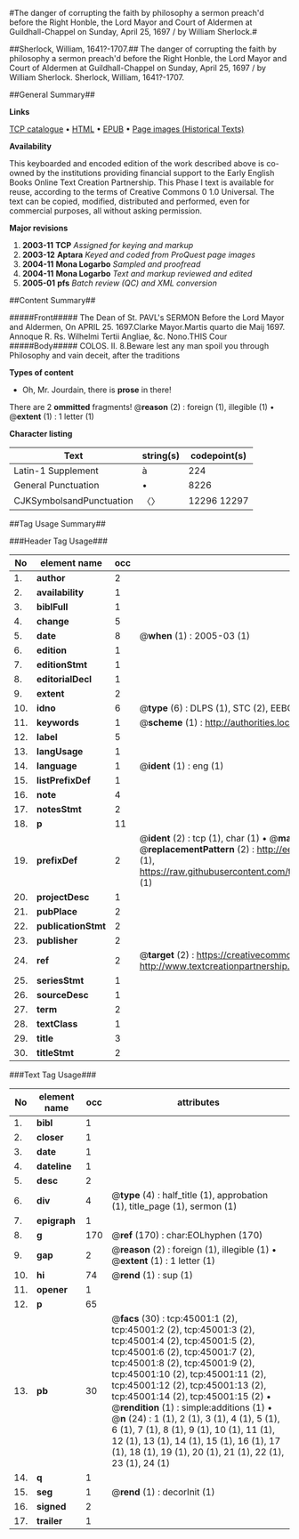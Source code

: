#The danger of corrupting the faith by philosophy a sermon preach'd before the Right Honble, the Lord Mayor and Court of Aldermen at Guildhall-Chappel on Sunday, April 25, 1697 / by William Sherlock.#

##Sherlock, William, 1641?-1707.##
The danger of corrupting the faith by philosophy a sermon preach'd before the Right Honble, the Lord Mayor and Court of Aldermen at Guildhall-Chappel on Sunday, April 25, 1697 / by William Sherlock.
Sherlock, William, 1641?-1707.

##General Summary##

**Links**

[TCP catalogue](http://www.ota.ox.ac.uk/tcp/)  • 
[HTML](http://tei.it.ox.ac.uk/tcp/Texts-HTML/free/A59/A59808.html)  • 
[EPUB](http://tei.it.ox.ac.uk/tcp/Texts-EPUB/free/A59/A59808.epub) • 
[Page images (Historical Texts)](https://data.historicaltexts.jisc.ac.uk/view?pubId=eebo-10410096e&pageId=eebo-10410096e-45001-1)

**Availability**

This keyboarded and encoded edition of the
	       work described above is co-owned by the institutions
	       providing financial support to the Early English Books
	       Online Text Creation Partnership. This Phase I text is
	       available for reuse, according to the terms of Creative
	       Commons 0 1.0 Universal. The text can be copied,
	       modified, distributed and performed, even for
	       commercial purposes, all without asking permission.

**Major revisions**

1. __2003-11__ __TCP__ *Assigned for keying and markup*
1. __2003-12__ __Aptara__ *Keyed and coded from ProQuest page images*
1. __2004-11__ __Mona Logarbo__ *Sampled and proofread*
1. __2004-11__ __Mona Logarbo__ *Text and markup reviewed and edited*
1. __2005-01__ __pfs__ *Batch review (QC) and XML conversion*

##Content Summary##

#####Front#####
The Dean of St. PAVL's
SERMON
Before the
Lord Mayor and Aldermen,
On APRIL 25. 1697.Clarke Mayor.Martis quarto die Maij 1697. Annoque
R. Rs. Wilhelmi Tertii Angliae, &c.
Nono.THIS Cour
#####Body#####
COLOS. II. 8.Beware lest any man spoil you through Philosophy
and vain deceit, after the traditions

**Types of content**

  * Oh, Mr. Jourdain, there is **prose** in there!

There are 2 **ommitted** fragments! 
 @__reason__ (2) : foreign (1), illegible (1)  •  @__extent__ (1) : 1 letter (1)

**Character listing**


|Text|string(s)|codepoint(s)|
|---|---|---|
|Latin-1 Supplement|à|224|
|General Punctuation|•|8226|
|CJKSymbolsandPunctuation|〈〉|12296 12297|

##Tag Usage Summary##

###Header Tag Usage###

|No|element name|occ|attributes|
|---|---|---|---|
|1.|__author__|2||
|2.|__availability__|1||
|3.|__biblFull__|1||
|4.|__change__|5||
|5.|__date__|8| @__when__ (1) : 2005-03 (1)|
|6.|__edition__|1||
|7.|__editionStmt__|1||
|8.|__editorialDecl__|1||
|9.|__extent__|2||
|10.|__idno__|6| @__type__ (6) : DLPS (1), STC (2), EEBO-CITATION (1), OCLC (1), VID (1)|
|11.|__keywords__|1| @__scheme__ (1) : http://authorities.loc.gov/ (1)|
|12.|__label__|5||
|13.|__langUsage__|1||
|14.|__language__|1| @__ident__ (1) : eng (1)|
|15.|__listPrefixDef__|1||
|16.|__note__|4||
|17.|__notesStmt__|2||
|18.|__p__|11||
|19.|__prefixDef__|2| @__ident__ (2) : tcp (1), char (1)  •  @__matchPattern__ (2) : ([0-9\-]+):([0-9IVX]+) (1), (.+) (1)  •  @__replacementPattern__ (2) : http://eebo.chadwyck.com/downloadtiff?vid=$1&page=$2 (1), https://raw.githubusercontent.com/textcreationpartnership/Texts/master/tcpchars.xml#$1 (1)|
|20.|__projectDesc__|1||
|21.|__pubPlace__|2||
|22.|__publicationStmt__|2||
|23.|__publisher__|2||
|24.|__ref__|2| @__target__ (2) : https://creativecommons.org/publicdomain/zero/1.0/ (1), http://www.textcreationpartnership.org/docs/. (1)|
|25.|__seriesStmt__|1||
|26.|__sourceDesc__|1||
|27.|__term__|2||
|28.|__textClass__|1||
|29.|__title__|3||
|30.|__titleStmt__|2||


###Text Tag Usage###

|No|element name|occ|attributes|
|---|---|---|---|
|1.|__bibl__|1||
|2.|__closer__|1||
|3.|__date__|1||
|4.|__dateline__|1||
|5.|__desc__|2||
|6.|__div__|4| @__type__ (4) : half_title (1), approbation (1), title_page (1), sermon (1)|
|7.|__epigraph__|1||
|8.|__g__|170| @__ref__ (170) : char:EOLhyphen (170)|
|9.|__gap__|2| @__reason__ (2) : foreign (1), illegible (1)  •  @__extent__ (1) : 1 letter (1)|
|10.|__hi__|74| @__rend__ (1) : sup (1)|
|11.|__opener__|1||
|12.|__p__|65||
|13.|__pb__|30| @__facs__ (30) : tcp:45001:1 (2), tcp:45001:2 (2), tcp:45001:3 (2), tcp:45001:4 (2), tcp:45001:5 (2), tcp:45001:6 (2), tcp:45001:7 (2), tcp:45001:8 (2), tcp:45001:9 (2), tcp:45001:10 (2), tcp:45001:11 (2), tcp:45001:12 (2), tcp:45001:13 (2), tcp:45001:14 (2), tcp:45001:15 (2)  •  @__rendition__ (1) : simple:additions (1)  •  @__n__ (24) : 1 (1), 2 (1), 3 (1), 4 (1), 5 (1), 6 (1), 7 (1), 8 (1), 9 (1), 10 (1), 11 (1), 12 (1), 13 (1), 14 (1), 15 (1), 16 (1), 17 (1), 18 (1), 19 (1), 20 (1), 21 (1), 22 (1), 23 (1), 24 (1)|
|14.|__q__|1||
|15.|__seg__|1| @__rend__ (1) : decorInit (1)|
|16.|__signed__|2||
|17.|__trailer__|1||
